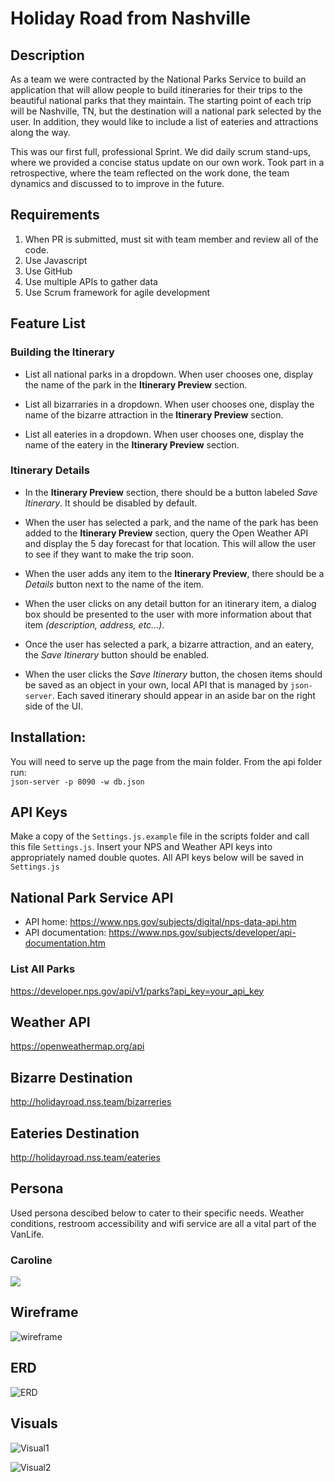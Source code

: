 # Holiday Road from Nashville

## Description

As a team we were contracted by the National Parks Service to build an application that will allow people to build itineraries for their trips to the beautiful national parks that they maintain. The starting point of each trip will be Nashville, TN, but the destination will a national park selected by the user. In addition, they would like to include a list of eateries and attractions along the way.

This was our first full, professional Sprint. We did daily scrum stand-ups, where we provided a concise status update on our own work. Took part in a retrospective, where the team reflected on the work done, the team dynamics and discussed to to improve in the future.

## Requirements
1. When PR is submitted, must sit with team member and review all of the code.
1. Use Javascript
1. Use GitHub
1. Use multiple APIs to gather data
1. Use Scrum framework for agile development



## Feature List

### Building the Itinerary

* List all national parks in a dropdown. When user chooses one, display the name of the park in the **Itinerary Preview** section.

* List all bizarraries in a dropdown. When user chooses one, display the name of the bizarre attraction in the **Itinerary Preview** section.

* List all eateries in a dropdown. When user chooses one, display the name of the eatery in the **Itinerary Preview** section.

### Itinerary Details

* In the **Itinerary Preview** section, there should be a button labeled _Save Itinerary_. It should be disabled by default.
* When the user has selected a park, and the name of the park has been added to the **Itinerary Preview** section, query the Open Weather API and display the 5 day forecast for that location. This will allow the user to see if they want to make the trip soon.
* When the user adds any item to the **Itinerary Preview**, there should be a _Details_ button next to the name of the item.

* When the user clicks on any detail button for an itinerary item, a dialog box should be presented to the user with more information about that item _(description, address, etc...)_.
* Once the user has selected a park, a bizarre attraction, and an eatery, the _Save Itinerary_ button should be enabled.
* When the user clicks the _Save Itinerary_ button, the chosen items should be saved as an object in your own, local API that is managed by `json-server`. Each saved itinerary should appear in an aside bar on the right side of the UI.

## Installation: 
You will need to serve up the page from the main folder. 
From the api folder run:  
```json-server -p 8090 -w db.json```


## API Keys
Make a copy of the `Settings.js.example` file in the scripts folder and call this file `Settings.js`. Insert your NPS and Weather API keys into appropriately named double quotes. All API keys below will be saved in `Settings.js`


## National Park Service API

* API home: https://www.nps.gov/subjects/digital/nps-data-api.htm
* API documentation: https://www.nps.gov/subjects/developer/api-documentation.htm

### List All Parks

https://developer.nps.gov/api/v1/parks?api_key=your_api_key

## Weather API

https://openweathermap.org/api

## Bizarre Destination

http://holidayroad.nss.team/bizarreries

## Eateries Destination

http://holidayroad.nss.team/eateries


## Persona
Used persona descibed below to cater to their specific needs. Weather conditions, restroom accessibility and wifi service are all a vital part of the VanLife.

### Caroline

![](./personas/persona-caroline.png)

## Wireframe 
![wireframe](./styles/images/Wireframe.png?raw=true "Wireframe")

## ERD
![ERD](./styles/images/ERD.png?raw=true "ERD")

## Visuals
![Visual1](./styles/images/Visual1.png?raw=true "Visual1")

![Visual2](./styles/images/Visual2.png?raw=true "Visual2")

